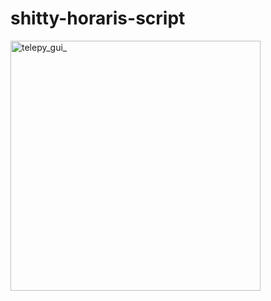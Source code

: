# shitty-horaris-script

<a href="https://www.upf.edu/pra/en/3375/21626.html">
    <img src="https://user-images.githubusercontent.com/28183468/46404852-ac584f80-c706-11e8-86f8-23cfa627a273.gif" alt="telepy_gui_" title="GUI_" align="center" height="400" />
</a>
